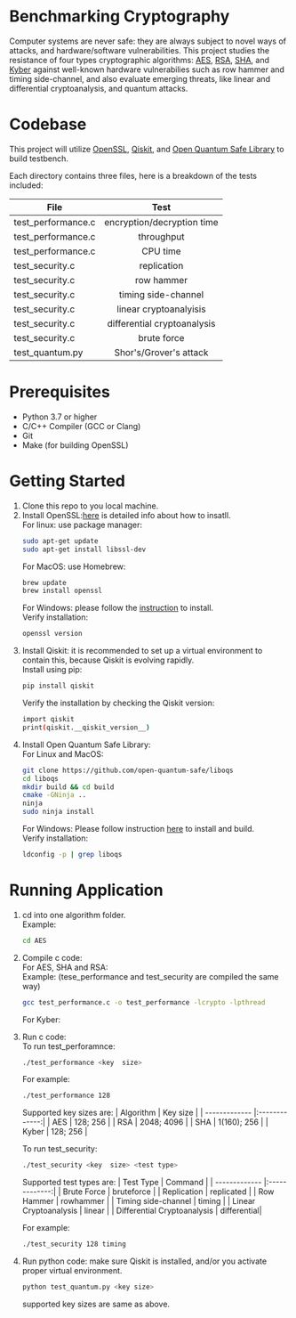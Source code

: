 # Benchmarking Cryptography
Computer systems are never safe: they are always subject to novel ways of attacks, and hardware/software vulnerabilities. This project studies
the resistance of four types cryptographic algorithms: [AES](https://en.wikipedia.org/wiki/Advanced_Encryption_Standard), [RSA](https://en.wikipedia.org/wiki/RSA_(cryptosystem)), [SHA](https://en.wikipedia.org/wiki/Secure_Hash_Algorithms), and [Kyber](https://en.wikipedia.org/wiki/Kyber) against well-known hardware vulnerabilies such as row hammer 
and timing side-channel, and also evaluate emerging threats, like linear and differential cryptoanalysis, and quantum attacks. 

# Codebase
This project will utilize [OpenSSL](https://www.openssl.org), [Qiskit](https://en.wikipedia.org/wiki/Qiskit), and [Open Quantum Safe Library](https://openquantumsafe.org) to build testbench.

Each directory contains three files, here is a breakdown of the tests included:

| File          | Test          | 
| ------------- |:-------------:| 
| test_performance.c | encryption/decryption time |
| test_performance.c | throughput                 | 
| test_performance.c | CPU time                   | 
| test_security.c    | replication                | 
| test_security.c    | row hammer                 | 
| test_security.c    | timing side-channel        | 
| test_security.c    | linear cryptoanalyisis     |
| test_security.c    | differential cryptoanalysis|
| test_security.c    | brute force                |
| test_quantum.py    | Shor's/Grover's attack     |

# Prerequisites
- Python 3.7 or higher
- C/C++ Compiler (GCC or Clang)
- Git
- Make (for building OpenSSL)

# Getting Started
1. Clone this repo to you local machine.
2. Install OpenSSL:[here](https://www.openssl.org/source/) is detailed info about how to insatll.<br>
   For linux: use package manager: 
   ```bash
   sudo apt-get update
   sudo apt-get install libssl-dev
   ```
   For MacOS: use Homebrew:
   ```bash
   brew update
   brew install openssl
   ```
   For Windows: please follow the [instruction](https://www.openssl.org/source/gitrepo.html) to install.<br>
   Verify installation:
   ```bash
   openssl version
   ```
2. Install Qiskit: it is recommended to set up a virtual environment to contain this, because Qiskit is evolving rapidly.<br>
   Install using pip:
   ```bash
   pip install qiskit
   ```
   Verify the installation by checking the Qiskit version:
   ```bash
   import qiskit
   print(qiskit.__qiskit_version__)
   ```
3. Install Open Quantum Safe Library:<br>
   For Linux and MacOS:
   ```bash
   git clone https://github.com/open-quantum-safe/liboqs
   cd liboqs
   mkdir build && cd build
   cmake -GNinja ..
   ninja
   sudo ninja install
   ```
   For Windows:
   Please follow instruction [here](https://github.com/open-quantum-safe/liboqs) to install and build.<br>
   Verify installation:
   ```bash
   ldconfig -p | grep liboqs
   ```
# Running Application
1. cd into one algorithm folder. <br>
   Example:
   ```bash
   cd AES
   ```
2. Compile c code: <br>
   For AES, SHA and RSA: <br>
   Example: (tese_performance and test_security are compiled the same way)
   ```bash
   gcc test_performance.c -o test_performance -lcrypto -lpthread
   ```
   For Kyber:<br>
   
4. Run c code: <br>
   To run test_perforamnce:
   ```bash
   ./test_performance <key  size>
   ```
   For example:
   ```bash
   ./test_performance 128
   ```
   Supported key sizes are:
   | Algorithm     | Key size      | 
   | ------------- |:-------------:| 
   |   AES         | 128; 256      |
   |   RSA         | 2048; 4096    | 
   |   SHA         | 1(160); 256   | 
   |   Kyber       | 128; 256      | 

   To run test_security:
   ```bash
   ./test_security <key  size> <test type>
   ```
   Supported test types are:
   | Test Type     | Command       | 
   | ------------- |:-------------:| 
   |   Brute Force | bruteforce    |
   |   Replication | replicated    | 
   |   Row Hammer  | rowhammer     | 
   |   Timing side-channel       | timing     | 
   |   Linear Cryptoanalysis     | linear     |
   |   Differential Cryptoanalysis | differential|

   For example:
   ```bash
   ./test_security 128 timing
   ```
5. Run python code: make sure Qiskit is installed, and/or you activate proper virtual environment.<br>
   ```bash
   python test_quantum.py <key size>
   ```
   supported key sizes are same as above.
   
   
   
